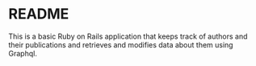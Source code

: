 # README

This is a basic Ruby on Rails application that keeps track of authors and their publications and retrieves and modifies data about them using Graphql.
